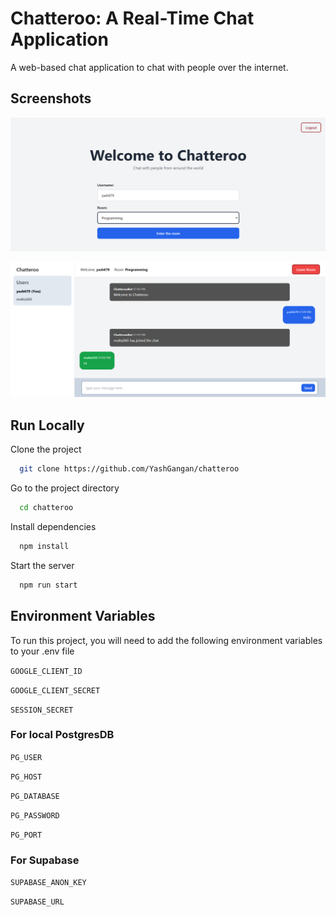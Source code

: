 
# Chatteroo: A Real-Time Chat Application

A web-based chat application to chat with people over the internet. 

## Screenshots
![Home](https://github.com/YashGangan/chatteroo/blob/master/screenshots/home.png?raw=true)

![Chat](https://github.com/YashGangan/chatteroo/blob/master/screenshots/chat.png?raw=true)

## Run Locally

Clone the project

```bash
  git clone https://github.com/YashGangan/chatteroo
```

Go to the project directory

```bash
  cd chatteroo
```

Install dependencies

```bash
  npm install
```

Start the server

```bash
  npm run start
```


## Environment Variables

To run this project, you will need to add the following environment variables to your .env file

`GOOGLE_CLIENT_ID`

`GOOGLE_CLIENT_SECRET`

`SESSION_SECRET`

### For local PostgresDB
`PG_USER`

`PG_HOST`

`PG_DATABASE`

`PG_PASSWORD`

`PG_PORT`

### For Supabase
`SUPABASE_ANON_KEY`

`SUPABASE_URL`


